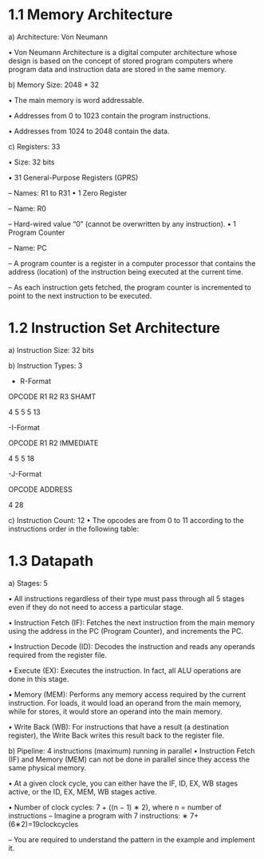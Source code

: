 # 1.1 Memory Architecture
a) Architecture: Von Neumann


• Von Neumann Architecture is a digital computer architecture whose design is based on the concept of stored program computers where program data and instruction data are stored in the same memory.


b) Memory Size: 2048 * 32


• The main memory is word addressable.


• Addresses from 0 to 1023 contain the program instructions.


• Addresses from 1024 to 2048 contain the data.



c) Registers: 33


• Size: 32 bits


• 31 General-Purpose Registers (GPRS)


– Names: R1 to R31 • 1 Zero Register


– Name: R0


– Hard-wired value “0” (cannot be overwritten by any instruction).
 • 1 Program Counter


– Name: PC


– A program counter is a register in a computer processor that contains the address (location) of the instruction being executed at the current time.


– As each instruction gets fetched, the program counter is incremented to point to the next instruction to be executed.

# 1.2 Instruction Set Architecture


a) Instruction Size: 32 bits 


b) Instruction Types: 3


- R-Format


OPCODE R1 R2 R3 SHAMT


  4    5  5  5   13


-I-Format


OPCODE R1 R2 IMMEDIATE


  4    5  5   18


-J-Format


 OPCODE ADDRESS


   4     28


c) Instruction Count: 12
• The opcodes are from 0 to 11 according to the instructions order in the following table:


# 1.3 Datapath
a) Stages: 5


• All instructions regardless of their type must pass through all 5 stages even if they do not need
to access a particular stage.


• Instruction Fetch (IF): Fetches the next instruction from the main memory using the address in the PC (Program Counter), and increments the PC.


• Instruction Decode (ID): Decodes the instruction and reads any operands required from the register file.


• Execute (EX): Executes the instruction. In fact, all ALU operations are done in this stage.


• Memory (MEM): Performs any memory access required by the current instruction. For loads, it would load an operand from the main memory, while for stores, it would store an operand into the main memory.


• Write Back (WB): For instructions that have a result (a destination register), the Write Back writes this result back to the register file.


b) Pipeline: 4 instructions (maximum) running in parallel
• Instruction Fetch (IF) and Memory (MEM) can not be done in parallel since they access the same physical memory.


• At a given clock cycle, you can either have the IF, ID, EX, WB stages active, or the ID, EX, MEM, WB stages active.


• Number of clock cycles: 7 + ((n − 1) ∗ 2), where n = number of instructions
– Imagine a program with 7 instructions: ∗ 7+(6∗2)=19clockcycles


– You are required to understand the pattern in the example and implement it.



